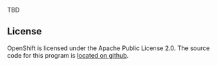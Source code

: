 TBD

## License

OpenShift is licensed under the Apache Public License 2.0. The source code for this
program is [located on github](https://github.com/openshift/oc).
